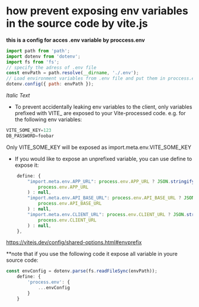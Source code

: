 # how prevent exposing env variables in the source code by vite.js

**this is a config for acces .env variable by proccess.env**
```js
import path from 'path';
import dotenv from 'dotenv';
import fs from 'fs';
// specify the adress of .env file
const envPath = path.resolve(__dirname, './.env');
// Load environment variables from .env file and put them in proccess.env
dotenv.config({ path: envPath });
```
*Italic Text*

- To prevent accidentally leaking env variables to the client,
 only variables prefixed with VITE_ are exposed to your Vite-processed code.
 e.g. for the following env variables:

 ```js 
VITE_SOME_KEY=123
DB_PASSWORD=foobar
```
Only VITE_SOME_KEY will be exposed as import.meta.env.VITE_SOME_KEY

- If you would like to expose an unprefixed variable, you can use define to expose it:

```js
    define: {
        "import.meta.env.APP_URL": process.env.APP_URL ? JSON.stringify(
            process.env.APP_URL
        ) : null,
        "import.meta.env.API_BASE_URL": process.env.API_BASE_URL ? JSON.stringify(
            process.env.API_BASE_URL
        ) : null,
        "import.meta.env.CLIENT_URL": process.env.CLIENT_URL ? JSON.stringify(
            process.env.CLIENT_URL
        ) : null,
    },
```
https://vitejs.dev/config/shared-options.html#envprefix

**note that if you use the following code it expose all variable in youre source code:
```js
const envConfig = dotenv.parse(fs.readFileSync(envPath));
    define: {
        'process.env': {
            ...envConfig
        }
    }
```